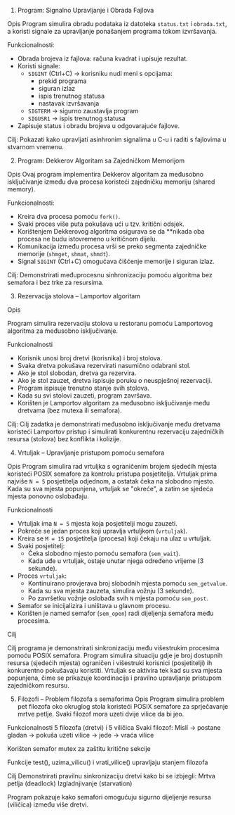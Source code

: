  1. Program: Signalno Upravljanje i Obrada Fajlova

 Opis
Program simulira obradu podataka iz datoteka `status.txt` i `obrada.txt`, a koristi signale za upravljanje ponašanjem programa tokom izvršavanja.

Funkcionalnosti:
- Obrada brojeva iz fajlova: računa kvadrat i upisuje rezultat.
- Koristi signale:
  - `SIGINT` (Ctrl+C) → korisniku nudi meni s opcijama:
    - prekid programa
    - siguran izlaz
    - ispis trenutnog statusa
    - nastavak izvršavanja
  - `SIGTERM` → sigurno zaustavlja program
  - `SIGUSR1` → ispis trenutnog statusa
- Zapisuje status i obradu brojeva u odgovarajuće fajlove.

Cilj:
Pokazati kako upravljati asinhronim signalima u C-u i raditi s fajlovima u stvarnom vremenu.


2. Program: Dekkerov Algoritam sa Zajedničkom Memorijom

Opis
Ovaj program implementira Dekkerov algoritam za međusobno isključivanje između dva procesa koristeći zajedničku memoriju (shared memory).

Funkcionalnosti:
- Kreira dva procesa pomoću `fork()`.
- Svaki proces više puta pokušava ući u tzv. kritični odsjek.
- Korištenjem Dekkerovog algoritma osigurava se da **nikada oba procesa ne budu istovremeno u kritičnom dijelu.
- Komunikacija između procesa vrši se preko segmenta zajedničke memorije (`shmget`, `shmat`, `shmdt`).
- Signal `SIGINT` (Ctrl+C) omogućava čišćenje memorije i siguran izlaz.

Cilj:
Demonstrirati međuprocesnu sinhronizaciju pomoću algoritma bez semafora i bez trke za resursima.


3. Rezervacija stolova – Lamportov algoritam

Opis

Program simulira rezervaciju stolova u restoranu pomoću Lamportovog algoritma za međusobno isključivanje. 

Funkcionalnosti

- Korisnik unosi broj dretvi (korisnika) i broj stolova.
- Svaka dretva pokušava rezervirati nasumično odabrani stol.
- Ako je stol slobodan, dretva ga rezervira.
- Ako je stol zauzet, dretva ispisuje poruku o neuspješnoj rezervaciji.
- Program ispisuje trenutno stanje svih stolova.
- Kada su svi stolovi zauzeti, program završava.
- Korišten je Lamportov algoritam za međusobno isključivanje među dretvama (bez mutexa ili semafora).

Cilj:
Cilj zadatka je demonstrirati međusobno isključivanje među dretvama koristeći Lamportov pristup i simulirati konkurentnu rezervaciju zajedničkih resursa (stolova) bez konflikta i kolizije.


4. Vrtuljak – Upravljanje pristupom pomoću semafora

Opis
Program simulira rad vrtuljka s ograničenim brojem sjedećih mjesta koristeći POSIX semafore za kontrolu pristupa posjetitelja. Vrtuljak prima najviše `N = 5` posjetitelja odjednom, a ostatak čeka na slobodno mjesto. Kada su sva mjesta popunjena, vrtuljak se "okreće", a zatim se sjedeća mjesta ponovno oslobađaju.

Funkcionalnosti

- Vrtuljak ima `N = 5` mjesta koja posjetitelji mogu zauzeti.
- Pokreće se jedan proces koji upravlja vrtuljkom (`vrtuljak`).
- Kreira se `M = 15` posjetitelja (procesa) koji čekaju na ulaz u vrtuljak.
- Svaki posjetitelj:
  - Čeka slobodno mjesto pomoću semafora (`sem_wait`).
  - Kada uđe u vrtuljak, ostaje unutar njega određeno vrijeme (3 sekunde).
- Proces `vrtuljak`:
  - Kontinuirano provjerava broj slobodnih mjesta pomoću `sem_getvalue`.
  - Kada su sva mjesta zauzeta, simulira vožnju (3 sekunde).
  - Po završetku vožnje oslobađa svih `N` mjesta pomoću `sem_post`.
- Semafor se inicijalizira i uništava u glavnom procesu.
- Korišten je named semafor (`sem_open`) radi dijeljenja semafora među procesima.

Cilj

Cilj programa je demonstrirati sinkronizaciju među višestrukim procesima pomoću POSIX semafora. Program simulira situaciju gdje je broj dostupnih resursa (sjedećih mjesta) ograničen i višestruki korisnici (posjetitelji) ih konkurentno pokušavaju koristiti. Vrtuljak se aktivira tek kad su sva mjesta popunjena, čime se prikazuje koordinacija i pravilno upravljanje pristupom zajedničkom resursu.


5. Filozofi – Problem filozofa s semaforima
Opis
Program simulira problem pet filozofa oko okruglog stola koristeći POSIX semafore za sprječavanje mrtve petlje. Svaki filozof mora uzeti dvije vilice da bi jeo.

Funkcionalnosti
5 filozofa (dretvi) i 5 viličica
Svaki filozof:
Mislí → postane gladan → pokuša uzeti vilice → jede → vraća vilice

Korišten semafor mutex za zaštitu kritične sekcije

Funkcije test(), uzima_vilicu() i vrati_vilice() upravljaju stanjem filozofa

Cilj
Demonstrirati pravilnu sinkronizaciju dretvi kako bi se izbjegli:
Mrtva petlja (deadlock)
Izgladnjivanje (starvation)

Program pokazuje kako semafori omogućuju sigurno dijeljenje resursa (viličica) između više dretvi.



